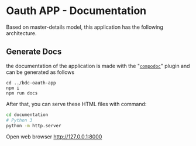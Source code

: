 # Oauth APP - Documentation
Based on master-details model, this application has the following architecture.

## Generate Docs
the documentation of the application is made with the "[`compodoc`](https://compodoc.app/)" plugin and can be generated as follows

```
cd ../bdc-oauth-app
npm i
npm run docs
```

After that, you can serve these HTML files with command:

```bash
cd documentation
# Python 3
python -m http.server
```

Open web browser http://127.0.0.1:8000

